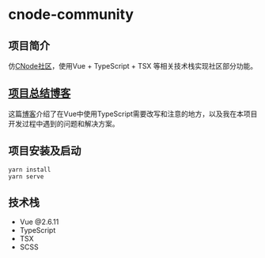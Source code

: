 # cnode-community

## 项目简介
仿[CNode社区](https://cnodejs.org/)，使用Vue + TypeScript + TSX 等相关技术栈实现社区部分功能。

## [项目总结博客](https://www.jianshu.com/p/bf3f1c96f336)
这篇[博客](https://www.jianshu.com/p/bf3f1c96f336)介绍了在Vue中使用TypeScript需要改写和注意的地方，以及我在本项目开发过程中遇到的问题和解决方案。

## 项目安装及启动
```
yarn install
yarn serve
```

## 技术栈
- Vue @2.6.11
- TypeScript
- TSX
- SCSS

